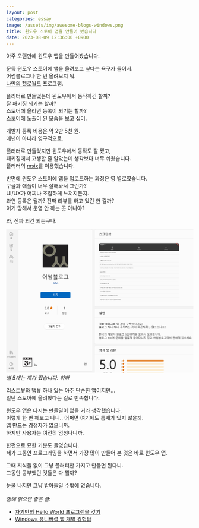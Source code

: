 ```yaml
---
layout: post
categories: essay
image: /assets/img/awesome-blogs-windows.png
title: 윈도우 스토어 앱을 만들어 봤습니다
date: 2023-08-09 12:36:00 +0900
---
```


아주 오랜만에 윈도우 앱을 만들어봤습니다.  

문득 윈도우 스토어에 앱을 올려보고 싶다는 욕구가 들어서.  
어썸블로그나 한 번 올려보지 뭐.  
[나만의 헬로월드](/essay/2022/02/07/awesome-blogs-flutter.html) 프로그램.

플러터로 만들었는데 윈도우에서 동작하긴 할까?  
잘 패키징 되기는 할까?  
스토어에 올리면 등록이 되기는 할까?  
스토어에 노출이 된 모습을 보고 싶어.

개발자 등록 비용은 약 2만 5천 원.  
매년이 아니라 영구적으로.

플러터로 만들었지만 윈도우에서 동작도 잘 됐고,  
패키징에서 고생할 줄 알았는데 생각보다 너무 쉬웠습니다.  
플러터의 [msix](https://pub.dev/packages/msix)를 이용했습니다.

반면에 윈도우 스토어에 앱을 업로드하는 과정은 영 별로였습니다.  
구글과 애플이 너무 잘해놔서 그런가?  
UI/UX가 어찌나 조잡하게 느껴지든지.  
과연 등록은 될까? 진짜 리뷰를 하고 있긴 한 걸까?  
이거 망해서 운영 안 하는 곳 아니야?

와, 진짜 되긴 되는구나.

![윈도우 스토어에 올라간 어썸블로그 앱](/assets/img/awesome-blogs-windows.png)  
*별 5개는 제가 줬습니다. 하하*

리스트뷰와 탭뷰 하나 있는 아주 [단순한 앱](https://apps.microsoft.com/store/detail/%EC%96%B4%EC%8D%B8%EB%B8%94%EB%A1%9C%EA%B7%B8/9NSRPVLL4CG9)이지만...  
일단 스토어에 올려봤다는 걸로 만족합니다.

윈도우 앱은 다시는 만들일이 없을 거라 생각했습니다.  
이렇게 한 번 해보고 나니.. 어쩌면 여기에도 틈새가 있지 않을까.  
앱 만드는 경쟁자가 없으니까.  
하지만 사용자는 여전히 엄청나니까.

한편으로 묘한 기분도 들었습니다.  
제가 그동안 프로그래밍을 하면서 가장 많이 만들어 본 것은 바로 윈도우 앱.

그때 지식들 없이 그냥 플러터만 가지고 만들면 된다니.  
그동안 공부했던 것들은 다 뭘까?

눈물 나지만 그냥 받아들일 수밖에 없습니다.
<br>
<br>
*함께 읽으면 좋은 글:*
* [자기만의 Hello World 프로그램을 갖기](/essay/2022/02/07/awesome-blogs-flutter.html)
* [Windows 유니버셜 앱 개발 경험담](/essay/2014/12/05/windows-runtime.html)
